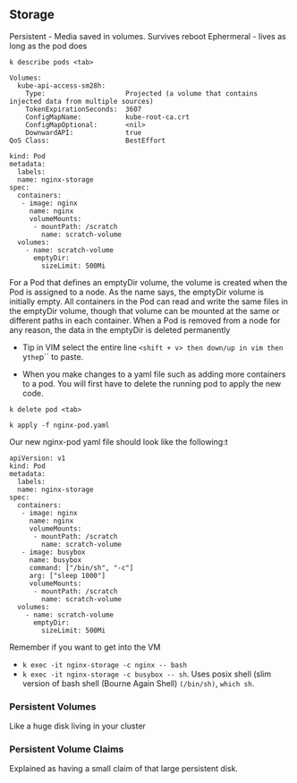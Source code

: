 ## Storage
Persistent - Media saved in volumes. Survives reboot
Ephermeral - lives as long as the pod does

``k describe pods <tab>``

```
Volumes:
  kube-api-access-sm28h:
    Type:                    Projected (a volume that contains injected data from multiple sources)
    TokenExpirationSeconds:  3607
    ConfigMapName:           kube-root-ca.crt
    ConfigMapOptional:       <nil>
    DownwardAPI:             true
QoS Class:                   BestEffort
```

```
kind: Pod
metadata:
  labels:
  name: nginx-storage
spec:
  containers:
   - image: nginx
     name: nginx
     volumeMounts:
      - mountPath: /scratch
        name: scratch-volume
  volumes:
    - name: scratch-volume
      emptyDir:
        sizeLimit: 500Mi
```

For a Pod that defines an emptyDir volume, the volume is created when the Pod is assigned to a node. As the name says, the emptyDir volume is initially empty. All containers in the Pod can read and write the same files in the emptyDir volume, though that volume can be mounted at the same or different paths in each container. When a Pod is removed from a node for any reason, the data in the emptyDir is deleted permanently

- Tip in VIM select the entire line ``<shift + v> then down/up in vim then ``y`` the ``p`` to paste.

- When you make changes to a yaml file such as adding more containers to a pod. You will first have to delete the running pod to apply the new code.

``k delete pod <tab>``

``k apply -f nginx-pod.yaml``

Our new nginx-pod yaml file should look like the following:t 

```
apiVersion: v1
kind: Pod
metadata:
  labels:
  name: nginx-storage
spec:
  containers:
   - image: nginx
     name: nginx
     volumeMounts:
      - mountPath: /scratch
        name: scratch-volume
   - image: busybox
     name: busybox
     command: ["/bin/sh", "-c"]
     arg: ["sleep 1000"]
     volumeMounts:
      - mountPath: /scratch
        name: scratch-volume
  volumes:
    - name: scratch-volume
      emptyDir:
        sizeLimit: 500Mi
```


Remember if you want to get into the VM
- ``k exec -it nginx-storage -c nginx -- bash``
- ``k exec -it nginx-storage -c busybox -- sh``. Uses posix shell (slim version of bash shell (Bourne Again Shell) ``(/bin/sh)``, ``which sh``.


### Persistent Volumes
Like a huge disk living in your cluster

### Persistent Volume Claims
Explained as having a small claim of that large persistent disk.


